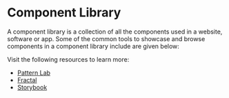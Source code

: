 # Component Library

A component library is a collection of all the components used in a website, software or app. Some of the common tools to showcase and browse components in a component library include are given below:

Visit the following resources to learn more:

- [Pattern Lab](https://patternlab.io/)
- [Fractal](https://fractal.build/)
- [Storybook](https://storybook.js.org/)
